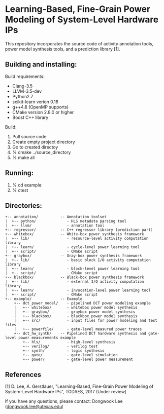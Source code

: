 Learning-Based, Fine-Grain Power Modeling of System-Level Hardware IPs
======================================================================

This repository incorporates the source code of activity annotation 
tools, power model synthesis tools, and a prediction library [1].


Building and installing:
------------------------

Build requirements:
* Clang-3.5
* LLVM-3.5-dev
* Python2.7
* scikit-learn verion 0.18 
* g++4.8 (OpenMP supports)
* CMake version 2.8.0 or higher
* Boost C++ library

Build:
1. Pull source code
2. Create empty project directory
3. Go to created directoy
4. % cmake ../source_directory 
5. % make all

Running:
--------

1. % cd example
2. % ctest


Directories:
-----------
```
+-- annotation/          -- Annotation toolset
|  +-- python/              - HLS metadata parsing tool
|  +-- llvm/                - annotation tool
+-- regressor/           -- C++ regressor library (prediction part)
+-- whitebox/            -- White-box power synthesis framework
|  +-- lib/                 - resource-level activity computation library
|  +-- learn/               - cycle-level power learning tool
|  +-- script/              - CMake script 
+-- graybox/             -- Gray-box power synthesis framework
|  +-- lib/                 - basic block I/O activity computation library
|  +-- learn/               - block-level power learning tool
|  +-- script/              - CMake script 
+-- blackbox/            -- Black-box power synthesis framework
|  +-- lib/                 - external I/O activity computation library
|  +-- learn/               - invocation-level power learning tool
|  +-- script/              - CMake script 
+-- example/             -- Example 
    +-- dct_power_model/    - pipelined DCT power modeling example
    |   +-- whitebox/       - whitebox power model synthesis
    |   +-- graybox/        - graybox power model synthesis
    |   +-- blackbox/       - blackbox power model synthesis
    |   +-- src/            - input files for power modeling and test files
    |   +-- powerfile/      - gate-level measured power traces
    +-- dct_hw_synth/    -- Pipelined DCT hardware synthesis and gate-level power measurements example
        +-- hls/            - high-level synthesis 
        +-- verilog/        - verilog test
        +-- synth/          - logic synthesis 
        +-- gate/           - gate-level simulation
        +-- power/          - gate-level power measurement
```   

References
----------
[1] D. Lee, A. Gerstlauer, "Learning-Based, Fine-Grain Power Modeling of
    System-Level Hardware IPs", TODAES, 2017 (Under review)

If you have any questions, please contact:
  Dongwook Lee (dongwook.lee@utexas.edu)
